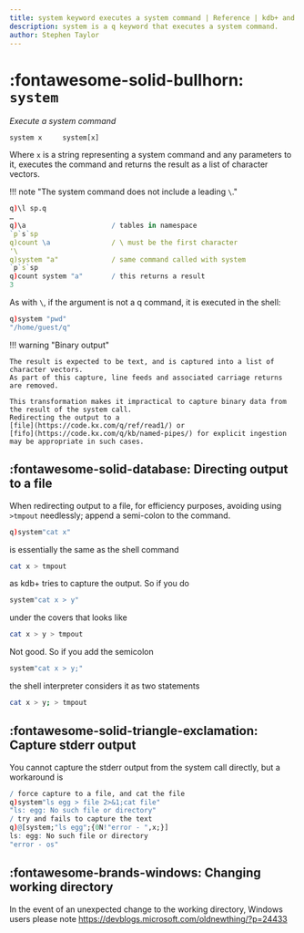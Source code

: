 ```yaml
---
title: system keyword executes a system command | Reference | kdb+ and q documentation
description: system is a q keyword that executes a system command.
author: Stephen Taylor
---
```

# :fontawesome-solid-bullhorn: `system`




_Execute a system command_

```syntax
system x     system[x]
```

Where `x` is a string representing a system command and any parameters to it, executes the command and returns the result as a list of character vectors. 

!!! note "The system command does not include a leading `\`."

```q
q)\l sp.q
…
q)\a                     / tables in namespace
`p`s`sp
q)count \a               / \ must be the first character
'\
q)system "a"             / same command called with system
`p`s`sp
q)count system "a"       / this returns a result
3
```

As with `\`, if the argument is not a q command, it is executed in the shell:

```q
q)system "pwd"
"/home/guest/q"
```

!!! warning "Binary output"

	The result is expected to be text, and is captured into a list of character vectors. 
	As part of this capture, line feeds and associated carriage returns are removed. 
	
	This transformation makes it impractical to capture binary data from the result of the system call. 
	Redirecting the output to a 
	[file](https://code.kx.com/q/ref/read1/) or 
	[fifo](https://code.kx.com/q/kb/named-pipes/) for explicit ingestion may be appropriate in such cases.


## :fontawesome-solid-database: Directing output to a file

When redirecting output to a file, for efficiency purposes, avoiding using `>tmpout` needlessly; append a semi-colon to the command.

```q
q)system"cat x"
```

is essentially the same as the shell command

```bash
cat x > tmpout
```

as kdb+ tries to capture the output.
So if you do

```q
system"cat x > y"
```

under the covers that looks like

```bash
cat x > y > tmpout
```

Not good. So if you add the semicolon

```q
system"cat x > y;"
```

the shell interpreter considers it as two statements

```bash
cat x > y; > tmpout
```

## :fontawesome-solid-triangle-exclamation: Capture stderr output

You cannot capture the stderr output from the system call directly, but a workaround is

```q
/ force capture to a file, and cat the file
q)system"ls egg > file 2>&1;cat file"
"ls: egg: No such file or directory"        
/ try and fails to capture the text
q)@[system;"ls egg";{0N!"error - ",x;}]
ls: egg: No such file or directory
"error - os"
```


## :fontawesome-brands-windows: Changing working directory

In the event of an unexpected change to the working directory, Windows users please note <https://devblogs.microsoft.com/oldnewthing/?p=24433>

